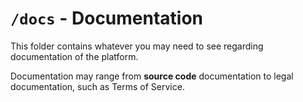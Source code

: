 # `/docs` - Documentation

This folder contains whatever you may need to see regarding documentation of the platform.

Documentation may range from **source code** documentation to legal documentation, such as Terms of Service.